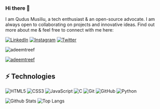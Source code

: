 ### Hi there 👋


I am Qudus Musiliu, a tech enthusiast & an open-source advocate. I am always open to collaborating on projects and innovative ideas. Find out more about me & feel free to connect with me here:

[![LinkedIn](https://img.shields.io/badge/linkedin-%230077B5.svg?style=for-the-badge&logo=linkedin&logoColor=white)](https://www.linkedin.com/in/qudus4all/)
[![Instagram](https://img.shields.io/badge/Instagram-%23E4405F.svg?style=for-the-badge&logo=Instagram&logoColor=white)](https://instagram.com/qudus4all)
[![Twitter](https://img.shields.io/badge/Twitter-%231DA1F2.svg?style=for-the-badge&logo=Twitter&logoColor=white)](https://twitter.com/AdeemTreef)


<p align="left"> <img src="https://github.com/Adeem-Treef/ghpvc/?username=adeem-treef&label=Profile%20views&color=0e75b6&style=flat" alt="adeemtreef" /> </p>

<p align="left"> <a href="https://github.com/Adeem-Treef/"><img src="https://github-profile-trophy.vercel.app/?username=adeem-treef" alt="adeemtreef" /></a> </p>



## ⚡ Technologies

![HTML5](https://img.shields.io/badge/html5-%23E34F26.svg?style=for-the-badge&logo=html5&logoColor=white)
![CSS3](https://img.shields.io/badge/css3-%231572B6.svg?style=for-the-badge&logo=css3&logoColor=white)
![JavaScript](https://img.shields.io/badge/javascript-%23323330.svg?style=for-the-badge&logo=javascript&logoColor=%23F7DF1E)
![C](https://img.shields.io/badge/-C-00599C?style=flat-square&logo=c)
![Git](https://img.shields.io/badge/git-%23F05033.svg?style=for-the-badge&logo=git&logoColor=white)
![GitHub](https://img.shields.io/badge/github-%23121011.svg?style=for-the-badge&logo=github&logoColor=white)
![Python](https://img.shields.io/badge/python-3670A0?style=for-the-badge&logo=python&logoColor=ffdd54)


![Github Stats](https://github-readme-stats.vercel.app/api?username=Adeem-Treef&count_private=true&show_icons=true&include_all_commits=true) ![Top Langs](https://github-readme-stats.vercel.app/api/top-langs/?username=Adeem-Treef&hide=TeX&layout=compact)

